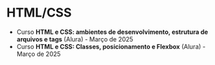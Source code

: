 # HTML/CSS

* Curso **HTML e CSS: ambientes de desenvolvimento, estrutura de arquivos e tags** (Alura) - Março de 2025
* Curso **HTML e CSS: Classes, posicionamento e Flexbox** (Alura) - Março de 2025
